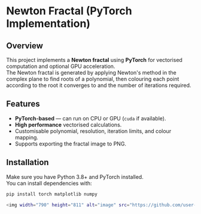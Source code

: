 # Newton Fractal (PyTorch Implementation)

## Overview
This project implements a **Newton fractal** using **PyTorch** for vectorised computation and optional GPU acceleration.  
The Newton fractal is generated by applying Newton's method in the complex plane to find roots of a polynomial, then colouring each point according to the root it converges to and the number of iterations required.

## Features
- **PyTorch-based** — can run on CPU or GPU (`cuda` if available).
- **High performance** vectorised calculations.
- Customisable polynomial, resolution, iteration limits, and colour mapping.
- Supports exporting the fractal image to PNG.

## Installation
Make sure you have Python 3.8+ and PyTorch installed.  
You can install dependencies with:
```bash
pip install torch matplotlib numpy

<img width="790" height="811" alt="image" src="https://github.com/user-attachments/assets/72309d34-be93-44e2-93af-c45f576f951a" />
